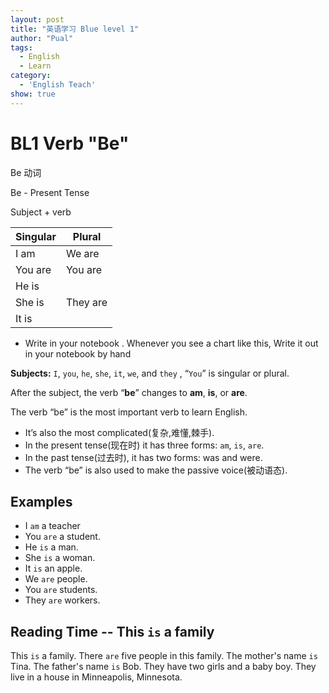 ```yaml
---
layout: post
title: "英语学习 Blue level 1"
author: "Pual"
tags:
  - English
  - Learn
category:
  - 'English Teach'
show: true
---
```


# BL1 Verb "Be"

Be 动词

Be - Present Tense

Subject + verb

Singular | Plural
-------- | -------
I am | We are
You are | You are
He is |
She is | They are
It is |

- Write in your notebook . Whenever you see a chart like this, Write it out in your notebook by hand

**Subjects:**   `I`, `you`, `he`, `she`, `it`, `we`, and `they` , “`You`” is singular or plural.

After the subject, the verb “**be**” changes to **am**, **is**, or **are**.

The verb “be” is the most important verb to learn English. 


- It’s also the most complicated(复杂,难懂,棘手). 
- In the present tense(现在时) it has three forms: `am`, `is`, `are`. 
- In the past tense(过去时), it has two forms: was and were. 
- The verb “be” is also used to make the passive voice(被动语态).

## Examples
- I `am` a teacher
- You `are` a student.
- He `is` a man.
- She `is` a woman.
- It `is` an apple.
- We `are` people.
- You `are` students.
- They `are` workers.

## Reading Time -- This `is` a family
<!-- ![This is a family]({% link assets/learnimg/learn-english-BL1.png %}) -->
This `is` a family. There `are` five people in this family. The mother's name `is` Tina. The father's name `is` Bob. They have two girls and a baby boy. They live in a house in Minneapolis, Minnesota.
